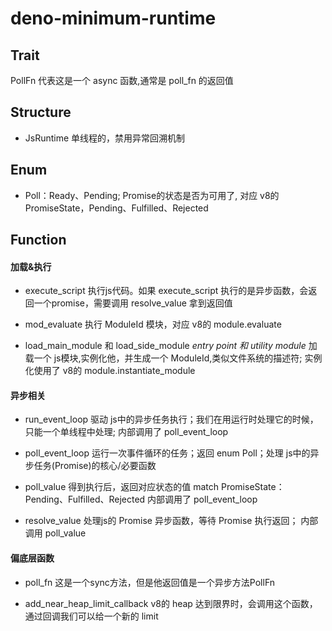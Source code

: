# deno-minimum-runtime

## Trait
PollFn  代表这是一个 async 函数,通常是 poll_fn 的返回值

## Structure

* JsRuntime
单线程的，禁用异常回溯机制

## Enum

* Poll：Ready、Pending;  Promise的状态是否为可用了, 对应 v8的 PromiseState，Pending、Fulfilled、Rejected

## Function

#### 加载&执行
* execute_script
执行js代码。如果 execute_script 执行的是异步函数，会返回一个promise，需要调用 resolve_value 拿到返回值

* mod_evaluate
执行 ModuleId 模块，对应 v8的 module.evaluate

* load_main_module 和 load_side_module
*entry point 和 utility module*
加载一个 js模块,实例化他，并生成一个 ModuleId,类似文件系统的描述符; 实例化使用了 v8的 module.instantiate_module

#### 异步相关

* run_event_loop
驱动 js中的异步任务执行；我们在用运行时处理它的时候，只能一个单线程中处理;
内部调用了 poll_event_loop

* poll_event_loop
运行一次事件循环的任务；返回 enum Poll；处理 js中的异步任务(Promise)的核心/必要函数

* poll_value
得到执行后，返回对应状态的值 match PromiseState： Pending、Fulfilled、Rejected
内部调用了 poll_event_loop

* resolve_value
处理js的 Promise 异步函数，等待 Promise 执行返回；
内部调用 poll_value

#### 偏底层函数
* poll_fn
这是一个sync方法，但是他返回值是一个异步方法PollFn

* add_near_heap_limit_callback
v8的 heap 达到限界时，会调用这个函数，通过回调我们可以给一个新的 limit
